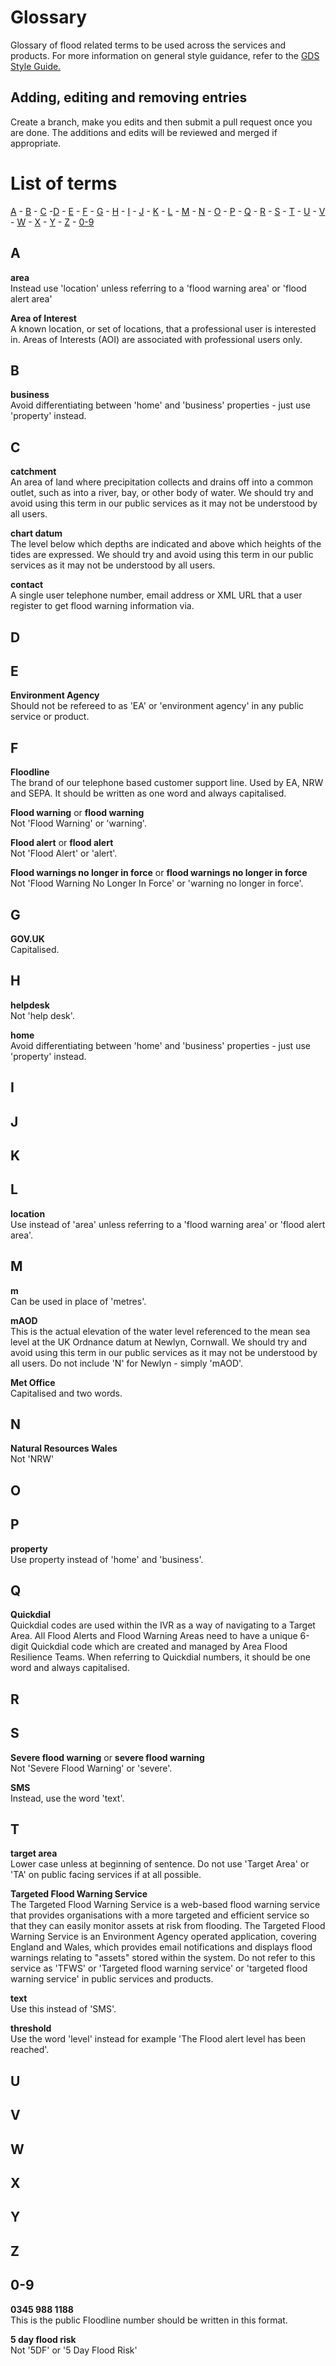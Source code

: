 # Glossary

Glossary of flood related terms to be used across the services and products. For more information on general style guidance, refer to the [GDS Style Guide.](https://www.gov.uk/guidance/style-guide/a-to-z-of-gov-uk-style)

## Adding, editing and removing entries

Create a branch, make you edits and then submit a pull request once you are done. The additions and edits will be reviewed and merged if appropriate.

# List of terms

[A](#A) - [B](#B) - [C](#C) -[D](#D) - [E](#E) - [F](#F) - [G](#G) - [H](#H) - [I](#I) - [J](#J) - [K](#K) - [L](#L) - [M](#M) - [N](#N) - [O](#O) - [P](#P) - [Q](#Q) - [R](#R) - [S](#S) - [T](#T) - [U](#U) - [V](#V) - [W](#W) - [X](#X) - [Y](#Y) - [Z](#Z) - [0-9](#0-9)

## A<a name="A"></a>

**area**  
Instead use 'location' unless referring to a 'flood warning area' or 'flood alert area'

**Area of Interest**  
A known location, or set of locations, that a professional user is interested in. Areas of Interests (AOI) are associated with professional users only.

## B<a name="B"></a>

**business**  
Avoid differentiating between 'home' and 'business' properties - just use 'property' instead.

## C<a name="C"></a>

**catchment**  
An area of land where precipitation collects and drains off into a common outlet, such as into a river, bay, or other body of water. We should try and avoid using this term in our public services as it may not be understood by all users.

**chart datum**  
The level below which depths are indicated and above which heights of the tides are expressed. We should try and avoid using this term in our public services as it may not be understood by all users.

**contact**  
A single user telephone number, email address or XML URL that a user register to get flood warning information via. 

## D<a name="D"></a>

## E<a name="E"></a>

**Environment Agency**  
Should not be refereed to as 'EA' or 'environment agency' in any public service or product.

## F<a name="F"></a>

**Floodline**  
The brand of our telephone based customer support line. Used by EA, NRW and SEPA. It should be written as one word and always capitalised.

**Flood warning** or **flood warning**  
Not 'Flood Warning' or 'warning'.

**Flood alert** or **flood alert**  
Not 'Flood Alert' or 'alert'.

**Flood warnings no longer in force** or **flood warnings no longer in force**  
Not 'Flood Warning No Longer In Force' or 'warning no longer in force'.

## G<a name="G"></a>

**GOV.UK**  
Capitalised.

## H<a name="H"></a>

**helpdesk**  
Not 'help desk'.

**home**  
Avoid differentiating between 'home' and 'business' properties - just use 'property' instead.

## I<a name="I"></a>

## J<a name="J"></a>

## K<a name="K"></a>

## L<a name="L"></a>

**location**  
Use instead of 'area' unless referring to a 'flood warning area' or 'flood alert area'.

## M<a name="M"></a>

**m**  
Can be used in place of 'metres'.

**mAOD**  
This is the actual elevation of the water level referenced to the mean sea level at the UK Ordnance datum at Newlyn, Cornwall. We should try and avoid using this term in our public services as it may not be understood by all users. Do not include 'N' for Newlyn - simply 'mAOD'.

**Met Office**  
Capitalised and two words.

## N<a name="N"></a>

**Natural Resources Wales**  
Not 'NRW'

## O<a name="O"></a>

## P<a name="P"></a>

**property**  
Use property instead of 'home' and 'business'.

## Q<a name="Q"></a>

**Quickdial**  
Quickdial codes are used within the IVR as a way of navigating to a Target Area. All Flood Alerts and Flood Warning Areas need to have a unique 6-digit Quickdial code which are created and managed by Area Flood Resilience Teams. When referring to Quickdial numbers, it should be one word and always capitalised.

## R<a name="R"></a>


## S<a name="S"></a>

**Severe flood warning** or **severe flood warning**  
Not 'Severe Flood Warning' or 'severe'.

**SMS**  
Instead, use the word 'text'.

## T<a name="T"></a>

**target area**  
Lower case unless at beginning of sentence. Do not use 'Target Area' or 'TA' on public facing services if at all possible.

**Targeted Flood Warning Service**  
The Targeted Flood Warning Service is a web-based flood warning service that provides organisations with a more targeted and efficient service so that they can easily monitor assets at risk from flooding. The Targeted Flood Warning Service is an Environment Agency operated application, covering England and Wales, which provides email notifications and displays flood warnings relating to "assets" stored within the system. Do not refer to this service as 'TFWS' or 'Targeted flood warning service' or 'targeted flood warning service' in public services and products.

**text**  
Use this instead of 'SMS'.

**threshold**  
Use the word 'level' instead for example 'The Flood alert level has been reached'.

## U<a name="U"></a>

## V<a name="V"></a>

## W<a name="W"></a>

## X<a name="X"></a>

## Y<a name="Y"></a>

## Z<a name="Z"></a>

## 0-9<a name="0-9"></a>

**0345 988 1188**  
This is the public Floodline number should be written in this format.

**5 day flood risk**  
Not '5DF' or '5 Day Flood Risk'
